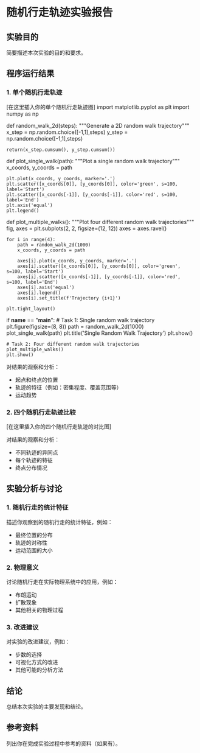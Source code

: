 # 随机行走轨迹实验报告

## 实验目的
简要描述本次实验的目的和要求。

## 程序运行结果

### 1. 单个随机行走轨迹
[在这里插入你的单个随机行走轨迹图]
import matplotlib.pyplot as plt
import numpy as np

def random_walk_2d(steps):
    """Generate a 2D random walk trajectory"""
    x_step = np.random.choice([-1,1],steps)
    y_step = np.random.choice([-1,1],steps)

    return(x_step.cumsum(), y_step.cumsum())
    

def plot_single_walk(path):
    """Plot a single random walk trajectory"""
    x_coords, y_coords = path
    
    plt.plot(x_coords, y_coords, marker='.')
    plt.scatter([x_coords[0]], [y_coords[0]], color='green', s=100, label='Start')
    plt.scatter([x_coords[-1]], [y_coords[-1]], color='red', s=100, label='End')
    plt.axis('equal')
    plt.legend()

def plot_multiple_walks():
    """Plot four different random walk trajectories"""
    fig, axes = plt.subplots(2, 2, figsize=(12, 12))
    axes = axes.ravel()
    
    for i in range(4):
        path = random_walk_2d(1000)
        x_coords, y_coords = path
        
        axes[i].plot(x_coords, y_coords, marker='.')
        axes[i].scatter([x_coords[0]], [y_coords[0]], color='green', s=100, label='Start')
        axes[i].scatter([x_coords[-1]], [y_coords[-1]], color='red', s=100, label='End')
        axes[i].axis('equal')
        axes[i].legend()
        axes[i].set_title(f'Trajectory {i+1}')
    
    plt.tight_layout()

if __name__ == "__main__":
    # Task 1: Single random walk trajectory
    plt.figure(figsize=(8, 8))
    path = random_walk_2d(1000)
    plot_single_walk(path)
    plt.title('Single Random Walk Trajectory')
    plt.show()
    
    # Task 2: Four different random walk trajectories
    plot_multiple_walks()
    plt.show()

对结果的观察和分析：
- 起点和终点的位置
- 轨迹的特征（例如：密集程度、覆盖范围等）
- 运动趋势

### 2. 四个随机行走轨迹比较
[在这里插入你的四个随机行走轨迹的对比图]

对结果的观察和分析：
- 不同轨迹的异同点
- 每个轨迹的特征
- 终点分布情况

## 实验分析与讨论

### 1. 随机行走的统计特征
描述你观察到的随机行走的统计特征，例如：
- 最终位置的分布
- 轨迹的对称性
- 运动范围的大小

### 2. 物理意义
讨论随机行走在实际物理系统中的应用，例如：
- 布朗运动
- 扩散现象
- 其他相关的物理过程

### 3. 改进建议
对实验的改进建议，例如：
- 步数的选择
- 可视化方式的改进
- 其他可能的分析方法

## 结论
总结本次实验的主要发现和结论。

## 参考资料
列出你在完成实验过程中参考的资料（如果有）。
